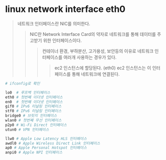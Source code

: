 # linux network interface eth0

> 네트워크 인터페이스란 NIC를 의미한다.
>
> > NIC란 Network Interface Card의 약자로 네트워크를 통해 데이터를 주고받기 위한 인터페이스이다.
> >
> > > 컨테이너 환경, 부하분산, 고가용성, 보안등의 이유로 네트워크 인터페이스를 여러개 사용하는 경우가 있다.
> > >
> > > > ec2 인스턴스에 할당된다. (eth0) ec2 인스턴스는 이 인터페이스를 통해 네트워크에 연결된다.

```sh
# ifconfig로 확인

lo0  # 루프백 인터페이스
eth0 # 첫번째 이더넷 인터페이스
en0  # 첫번째 이더넷 인터페이스
gif0 # IPv6 터널링 인터페이스
stf0 # IPv6 터널링 인터페이스
bridge0 # 브릿지 인터페이스
wlan0 # 첫번째 무선 인터페이스
p2p0 # Wi-Fi Direct 인터페이스
utun0 # VPN 인터페이스

llw0 # Apple Low Latency HLS 인터페이스
awdl0 # Apple Wireless Direct Link 인터페이스
ap0 # Apple Personal Hotspot 인터페이스
anpi0 # Apple NPI 인터페이스
```
